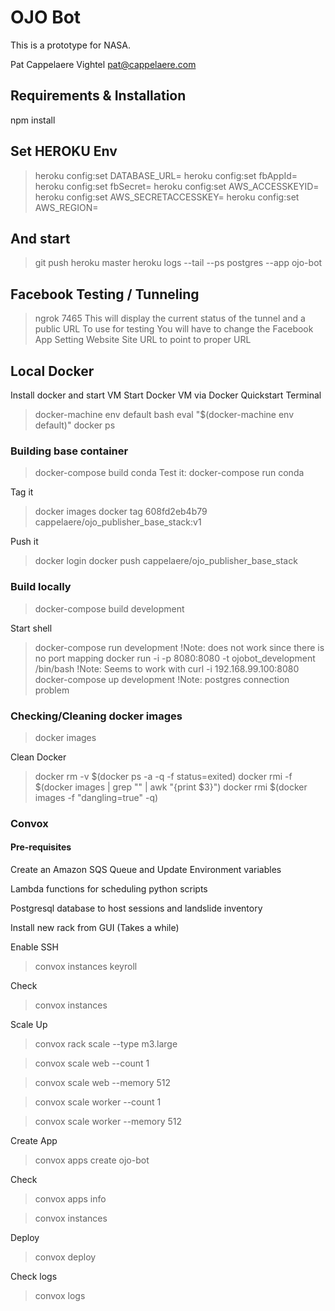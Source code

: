 # OJO Bot

This is a prototype for NASA. 

Pat Cappelaere	Vightel		pat@cappelaere.com

## Requirements & Installation

npm install

## Set HEROKU Env	
> heroku config:set DATABASE_URL=
> heroku config:set fbAppId=
> heroku config:set fbSecret=
> heroku config:set AWS_ACCESSKEYID=
> heroku config:set AWS_SECRETACCESSKEY=
> heroku config:set AWS_REGION=

## And start
> git push heroku master
> heroku logs --tail --ps postgres --app ojo-bot
	
## Facebook Testing / Tunneling
> ngrok 7465
	This will display the current status of the tunnel and a public URL To use for testing
	You will have to change the Facebook App Setting Website Site URL to point to proper URL

## Local Docker
Install docker and start VM
Start Docker VM via Docker Quickstart Terminal
> docker-machine env default
> bash
> eval "$(docker-machine env default)"
> docker ps

### Building base container
> docker-compose build conda
Test it:
> docker-compose run conda

Tag it
> docker images
> docker tag 608fd2eb4b79 cappelaere/ojo_publisher_base_stack:v1

Push it
> docker login
> docker push cappelaere/ojo_publisher_base_stack

### Build locally
> docker-compose build development

Start shell
> docker-compose run development		!Note: does not work since there is no port mapping
> docker run -i -p 8080:8080 -t ojobot_development /bin/bash	!Note: Seems to work with curl -i 192.168.99.100:8080
> docker-compose up development			!Note: postgres connection problem


### Checking/Cleaning docker images
> docker images

Clean Docker
> docker rm -v $(docker ps -a -q -f status=exited)
> docker rmi -f $(docker images | grep "<none>" | awk "{print \$3}")
> docker rmi $(docker images -f "dangling=true" -q)

### Convox
#### Pre-requisites
Create an Amazon SQS Queue
and Update Environment variables

Lambda functions for scheduling python scripts

Postgresql database to host sessions and landslide inventory

Install new rack from GUI (Takes a while)

Enable SSH
> convox instances keyroll

Check
> convox instances

Scale Up
> convox rack scale --type m3.large

> convox scale web --count 1 

> convox scale web --memory 512

> convox scale worker --count 1 

> convox scale worker --memory 512

Create App
> convox apps create ojo-bot

Check
> convox apps info

> convox instances

Deploy
> convox deploy

Check logs
> convox logs


